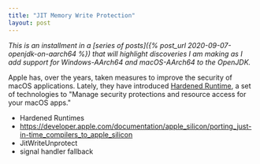 ```yaml
---
title: "JIT Memory Write Protection"
layout: post
---
```


_This is an installment in a [series of posts]({% post_url 2020-09-07-openjdk-on-aarch64 %}) that will highlight discoveries I am making as I add support for Windows-AArch64 and macOS-AArch64 to the OpenJDK._

Apple has, over the years, taken measures to improve the security of macOS applications. Lately, they have introduced [Hardened Runtime](https://developer.apple.com/documentation/security/hardened_runtime), a set of technologies to "Manage security protections and resource access for your macOS apps." 



- Hardened Runtimes
- https://developer.apple.com/documentation/apple_silicon/porting_just-in-time_compilers_to_apple_silicon
- JitWriteUnprotect
- signal handler fallback

